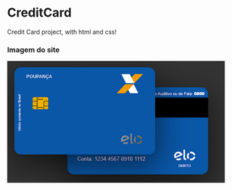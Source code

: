 # CreditCard
Credit Card project, with html and css!


### Imagem do site
![Imagem do site](./card.png)